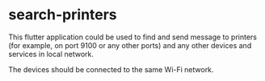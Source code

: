 # search-printers

This flutter application could be used to find and send message to printers (for example, on port 9100 or any other ports) and any other devices and services in local network.

The devices should be connected to the same Wi-Fi network.
